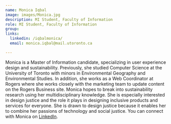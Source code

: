 ```yaml
---
name: Monica Iqbal
image: images/Monica.jpg
description: MI Student, Faculty of Information
role: MI Student, Faculty of Information
group: 
links:
  linkedin: /iqbalmonica/
  email: monica.iqbal@mail.utoronto.ca

---
```


Monica is a Master of Information candidate, specializing in user 
experience design and sustainability. Previously, she studied 
Computer Science at the University of Toronto with minors in 
Environmental Geography and Environmental Studies. In addition, 
she works as a Web Coordinator at Rogers where she works 
closely with the marketing team to update content on the Rogers 
Business site. Monica hopes to break into sustainability research 
using her multidisciplinary knowledge. She is especially interested 
in design justice and the role it plays in designing inclusive 
products and services for everyone. She is drawn to design justice 
because it enables her to combine her passions of technology and 
social justice. You can connect with Monica on [LinkedIn](https://www.linkedin.com/in/iqbalmonica/).